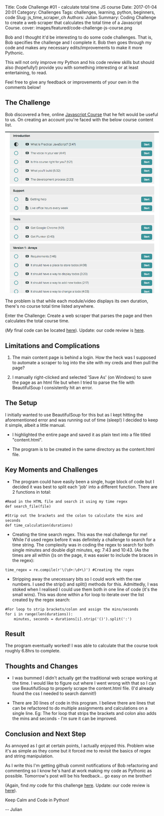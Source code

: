 Title: Code Challenge #01 - calculate total time JS course
Date: 2017-01-04 20:01
Category: Challenges
Tags: challenges, learning, python, beginners, code
Slug: js_time_scraper_ch
Authors: Julian
Summary: Coding Challenge to create a web scraper that calculates the total time of a Javascript Course.
cover: images/featured/code-challenge-js-course.png

Bob and I thought it'd be interesting to do some code challenges. That is, Bob specifies the challenge and I complete it. Bob then goes through my code and makes any necessary edits/improvements to make it more Pythonic.

This will not only improve my Python and his code review skills but should also (hopefully!) provide you with something interesting or at least entertaining, to read.

Feel free to give any feedback or improvements of your own in the comments below!



## The Challenge

Bob discovered a free, online [Javascript Course](https://watchandcode.com/courses/enrolled/practical-javascript) that he felt would be useful to us. On creating an account you're faced with the below course content list.

![JS Course Content Listing](images/js_course_screenshot.png)

The problem is that while each module/video displays its own duration, there's no course total time listed anywhere.

Enter the Challenge: Create a web scraper that parses the page and then calculates the total course time.

(*My* final code can be located [here](https://github.com/pybites/blog_code/blob/1f4dc534d43ec2c8582a890a15fb54486b58af39/katas/course_time/js_course_time_scraper.py)). Update: our code review is [here](http://pybit.es/challenge01_codereview.html).



## Limitations and Complications

1. The main content page is behind a login. How the heck was I supposed to automate a scraper to log into the site with my creds and then pull the page?

2. I manually right-clicked and selected 'Save As' (on Windows) to save the page as an html file but when I tried to parse the file with BeautifulSoup I consistently hit an error.


## The Setup

I initially wanted to use BeautifulSoup for this but as I kept hitting the aforementioned error and was running out of time (sleep!) I decided to keep it simple, albeit a little manual.

- I highlighted the entire page and saved it as plain text into a file titled "content.html".

- The program is to be created in the same directory as the content.html file.



## Key Moments and Challenges

- The program could have easily been a single, huge block of code but I decided it was best to split each 'job' into a different function. There are 2 functions in total:

~~~~
#Read in the HTML file and search it using my time regex
def search_file(file)
~~~~

~~~~
#Strip out the brackets and the colon to calculate the mins and seconds
def time_calculation(durations)
~~~~


- Creating the time search regex. This was the real challenge for me! While I'd used regex before it was definitely a challenge to search for a time string. The complexity was in coding the regex to search for both single minutes and double digit minutes, eg: 7:43 and 10:43. (As the times are all within ()s on the page, it was easier to include the braces in the regex):

~~~~
time_regex = re.compile(r'\(\d+:\d+\)') #Creating the regex
~~~~


- Stripping away the unecessary bits so I could work with the raw numbers. I used the strip() and split() methods for this. Admittedly, I was stoked when I realised I could use them both in one line of code (it's the small wins). This was done within a for loop to iterate over the list created by the regex search:

~~~~
#For loop to strip brackets/colon and assign the mins/seconds
for i in range(len(durations)):
    minutes, seconds = durations[i].strip('()').split(':')
~~~~



## Result

The program eventually worked! I was able to calculate that the course took roughly 6.8hrs to complete.



## Thoughts and Changes

- I was bummed I didn't actually get the traditional web scrape working at the time. I would like to figure out where I went wrong with that so I can use BeautifulSoup to properly scrape the content.html file. (I'd already found the css I needed to search damnit!)

- There are 30 lines of code in this program. I believe there are lines that can be refactored to do multiple assignments and calculations on a single line. Eg: The for loop that strips the brackets and colon also adds the mins and seconds - I'm sure it can be improved.



## Conclusion and Next Step

As annoyed as I got at certain points, I actually enjoyed this. Problem wise it's as simple as they come but it forced me to revisit the basics of regex and string manipulation.

As I write this I'm getting github commit notifications of Bob refactoring and commenting so I know he's hard at work making my code as Pythonic as possible.
Tomorrow's post will be his feedback... go easy on me brother!

(Again, find *my* code for this challenge [here](https://github.com/pybites/blog_code/blob/1f4dc534d43ec2c8582a890a15fb54486b58af39/katas/course_time/js_course_time_scraper.py). Update: our code review is [here](http://pybit.es/challenge01_codereview.html)).


Keep Calm and Code in Python!

-- Julian
